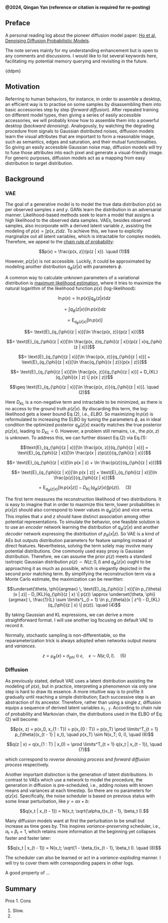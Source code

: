 **@2024, Qingan Yan (reference or citation is required for re-posting)**

## Preface
A personal reading log about the pioneer diffusion model paper: 
[Ho et al, Denoising Diffusion Probabilistic Models](https://arxiv.org/abs/2006.11239). 

The note serves mainly for my understanding enhancement but is open to any comments and discussions. I would like to list several keywords here, facilitating my potential memory querying and revisiting in the future.

{ddpm}

## Motivation
Referring to human behaviors, for instance, in order to assemble a desktop, an efficient way is to practise on some samples by disassembling them into basic accessories step by step (_forward diffusion_). After repeated training on different model types, then giving a series of easily accessible accessories, we will probably know how to assemble them into a powerful desktop (_backward denoising_). Analogously, by watching the degrading procedure from signals to Gaussian distributed noises, diffusion models learn the visual attributes that are important to form a reasonable image, such as semantics, edges and saturation, and their mutual functionalities. So giving an easily accessible Gaussian noise map, diffusion models will try to fuse those attributes into each pixel and generate a visual-friendly image. For generic purposes, diffusion models act as a mapping from easy distribution to target distribution.

## Background
### VAE
The goal of a generative model is to model the true data distribution $p(x)$ as per observed samples $x$ and $y$. GANs learn the distribution in an adversarial manner. Likelihood-based methods seek to learn a model that assigns a high likelihood to the observed data samples. VAEs, besides observed samples, also incorporate with a derived latent variable $z$, assisting the modeling of $p(x) = \int p(x, z)dz$. To achieve this, we have to explicitly marginalize out all latent variables, which is intractable for complex models. Therefore, we appeal to the [chain rule of probability](https://en.wikipedia.org/wiki/Chain_rule_(probability)):
```math
p(x) = \frac{p(x, z)}{p(z | x)}. \quad (1)
```
However, $p(z | x)$ is not accessible. Luckily, it could be approximated by modeling another distribution $q_{\phi}(z | x)$ with parameters $\phi$.

A common way to calculate unknown parameters of a variational distribution is [maximum likelihood estimation](https://en.wikipedia.org/wiki/Maximum_likelihood_estimation), where it tries to maximize the natural logarithm of the likelihood function $p(x)$ (log-likelihood):
```math
\ln p(x) = \ln p(x) \int q_{\phi}(z | x)dz
```
```math
= \int q_{\phi}(z | x)(\ln p(x))dz
```
```math
= \text{E}_{q_{\phi}(z | x)}[\ln p(x)]
```
```math
= \text{E}_{q_{\phi}(z | x)}[\ln \frac{p(x, z)}{p(z | x)}]
```
```math
= \text{E}_{q_{\phi}(z | x)}[\ln \frac{p(x, z)q_{\phi}(z | x)}{p(z | x)q_{\phi}(z | x)}]
```
```math
= \text{E}_{q_{\phi}(z | x)}[\ln \frac{p(x, z)}{q_{\phi}(z | x)}] + \text{E}_{q_{\phi}(z | x)}[\ln \frac{q_{\phi}(x | z)}{p(x | z)}]
```
```math
= \text{E}_{q_{\phi}(z | x)}[\ln \frac{p(x, z)}{q_{\phi}(z | x)}] + D_{KL}(q_{\phi}(x | z) \| p(x | z))
```
```math
\geq \text{E}_{q_{\phi}(z | x)}[\ln \frac{p(x, z)}{q_{\phi}(z | x)}]. \quad (2)
```

Here $D_{KL}$ is a non-negative term and intractable to be minimized, as there is no access to the ground truth $p(z | x)$. By discarding this term, the log-likelihood gets a lower bound Eq.(2), i.e., _ELBO_. So maximizing $\ln p(x)$ is reformulated to increasing the ELBO by tuning the
parameters $\phi$, as in ideal condition the optimized posterior $q_{\phi}(z | x)$ exactly matches the
true posterior $p(z | x)$, leading to $D_{KL} = 0$. However, a problem still remains, i.e., the $p(x, z)$ is unknown. To address this, we can further dissect Eq.(2) via Eq.(1):
```math
\text{E}_{q_{\phi}(z | x)}[\ln \frac{p(x, z)}{q_{\phi}(z | x)}] = \text{E}_{q_{\phi}(z | x)}[\ln \frac{p(x | z)p(z)}{q_{\phi}(z | x)}]
```
```math
= \text{E}_{q_{\phi}(z | x)}[\ln p(x | z) + \ln \frac{p(z)}{q_{\phi}(z | x)}]
```
```math
= \text{E}_{q_{\phi}(z | x)}[\ln p(x | z)] + \text{E}_{q_{\phi}(z | x)}[\ln \frac{p(z)}{q_{\phi}(z | x)}]
```
```math
= \text{E}_{q_{\phi}(z | x)}[\ln p(x | z)] - D_{KL}(q_{\phi}(z | x) \| p(z)). \quad (3)
```
The first term measures the reconstruction likelihood of two distributions. It is easy to imagine that in order to maximize this term, lower probabilities in $p(x | z)$ should also correspond to lower values in $q_{\phi}(z | x)$ and vice versa. This implies that $x$ and $z$ should have distinct association among other potential representations. To simulate the behavior, one feasible solution is to use an _encoder_ network learning the distribution of $q_{\phi}(z | x)$ and another _decoder_ network expressing the distribution of $p_{\theta}(x | z)$. So VAE is a kind of AEs but outputs distribution parameters for feature sampling instead of direct features. Nevertheless, solving the term solely may involve many potential distributions. One commonly used easy proxy is Gaussian distribution. Therefore, we can assume the prior $p(z)$ meets a standard isotropic Gaussian distribution $p(z) \sim N(z; 0, I)$ and $q_{\phi}(z | x)$ ought to be approaching it as much as possible, which is elegantly depicted in the second prior matching term. By simplifying the reconstruction term via a Monte Carlo estimate, the maximization can be rewritten:
```math
\underset{\theta, \phi}{argmax} \, \text{E}_{q_{\phi}(z | x)}[\ln p_{\theta}(x | z)] - D_{KL}(q_{\phi}(z | x) \| p(z)) \approx \underset{\theta, \phi}{argmax} \, \frac{1}{L} \sum \limits^L_{l = 1} \ln p_{\theta}(x | z^l) - D_{KL}(q_{\phi}(z | x) \| p(z)). \quad (4)
```
By taking Gaussian and KL expressions, we can derive a more straightforward format. I will use another log focusing on default VAE to record it. 

Normally, stochastic sampling is non-differentiable, so the reparameterization trick is always adopted when networks output _means_ and _variances_.
```math
z = \mu_{\phi}(x) + \sigma_{phi} \odot \epsilon, \quad \epsilon \sim N(\epsilon; 0, I). \quad (5)
```

### Diffusion
As previously stated, default VAE uses a latent distribution assisting the modeling of $p(x)$, but in practice, interpreting a phenomenon via only one step is hard to draw its essence. A more intuitive way is to profile it gradually until reaching a simple distribution; Each successive step is an abstraction of its ancestor. Therefore, rather than using a single $z$, diffusion equips a sequence of derived latent variables $x_{1 : T}$. According to chain rule of probability and Markovian chain, the distributions used in the ELBO of Eq.(2) will become:
```math
p(x, z) = p(x_0, x_{1 : T}) = p(x_{0 : T}) = p(x_T) \prod \limits^T_{t = 1} p_{\theta}(x_{t - 1} | x_t), \quad p(x_T) \sim N(x_T; 0, I), \quad (6)
```
```math
q(z | x) = q(x_{1 : T} | x_0) = \prod \limits^T_{t = 1} q(x_t | x_{t - 1}), \quad (7)
``` 
which correspond to _reverse denoising process_ and _forward diffusion process_ respectively.

Another important distinction is the generation of latent distributions. In contrast to VAEs which use a network to model the procedure, the generation in diffusion is pre-scheduled, i.e., adding noises with known means and variances at each timestep. So there are no parameters for $q(z | x)$. Specifically, the noise scheduler is based on previous status with some linear perturbation, like $y = ax + b$:
```math
q(x_t | x_{t - 1}) = N(x_t; \sqrt{\alpha_t}x_{t - 1}, \beta_t I).
```
Many diffusion models want at first the perturbation to be small but increase as time goes by. This inspires _variance-preserving_ scheduler, i.e., $\alpha_t + \beta_t = 1$, which retains more information at the beginning yet collapses faster and faster later:
```math
q(x_t | x_{t - 1}) = N(x_t; \sqrt{1 - \beta_t}x_{t - 1}, \beta_t I). \quad (8)
```
The scheduler can also be learned or act in a _variance-exploding_ manner. I will try to cover them with corresponding papers in other logs.

A good property of ...

## Summary
Pros
1. 
Cons
1. Slow.
2. 
